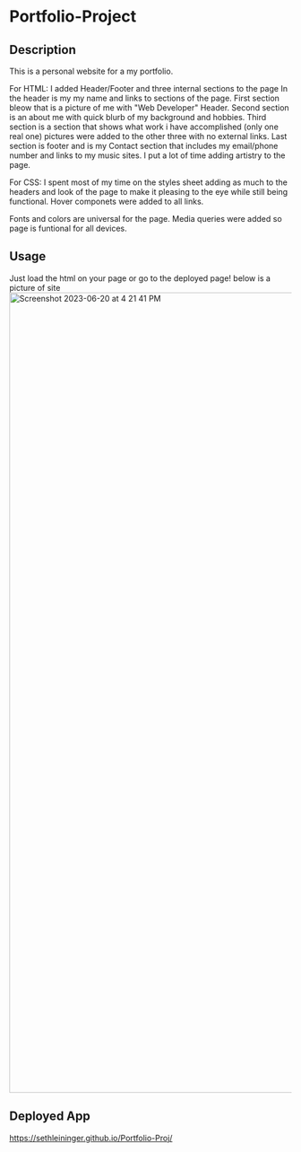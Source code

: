 # Portfolio-Project

## Description

This is a personal website for a my portfolio.

For HTML:
I added Header/Footer and three internal sections to the page
In the header is my my name and links to sections of the page.
First section bleow that is a picture of me with "Web Developer" Header.
Second section is an about me with quick blurb of my background and hobbies.
Third section is a section that shows what work i have accomplished (only one real one) pictures were added to the other three with no external links.
Last section is footer and is my Contact section that includes my email/phone number and links to my music sites.
I put a lot of time adding artistry to the page.

For CSS:
I spent most of my time on the styles sheet adding as much to the headers and look of the page to make it pleasing to the eye while still being functional.
Hover componets were added to all links.

Fonts and colors are universal for the page.
Media queries were added so page is funtional for all devices.

## Usage 

Just load the html on your page or go to the deployed page!
below is a picture of site
<img width="1426" alt="Screenshot 2023-06-20 at 4 21 41 PM" src="https://github.com/sethleininger/Portfolio-Proj/assets/122936654/c0d85b8a-50be-4e02-90a1-0aa23390c76c">

## Deployed App
https://sethleininger.github.io/Portfolio-Proj/ 


